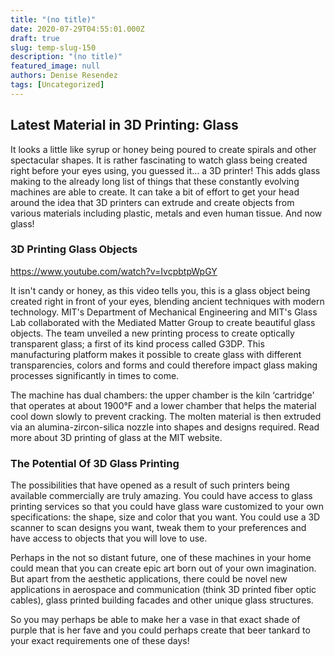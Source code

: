 ```yaml
---
title: "(no title)"
date: 2020-07-29T04:55:01.000Z
draft: true
slug: temp-slug-150
description: "(no title)"
featured_image: null
authors: Denise Resendez
tags: [Uncategorized]
---
```


## **Latest Material in 3D Printing: Glass**

It looks a little like syrup or honey being poured to create spirals and other spectacular shapes. It is rather fascinating to watch glass being created right before your eyes using, you guessed it… a 3D printer! This adds glass making to the already long list of things that these constantly evolving machines are able to create. It can take a bit of effort to get your head around the idea that 3D printers can extrude and create objects from various materials including plastic, metals and even human tissue. And now glass!

### **3D Printing Glass Objects** 

https://www.youtube.com/watch?v=IvcpbtpWpGY

It isn't candy or honey, as this video tells you, this is a glass object being created right in front of your eyes, blending ancient techniques with modern technology. MIT's Department of Mechanical Engineering and MIT's Glass Lab collaborated with the Mediated Matter Group to create beautiful glass objects. The team unveiled a new printing process to create optically transparent glass; a first of its kind process called G3DP. This manufacturing platform makes it possible to create glass with different transparencies, colors and forms and could therefore impact glass making processes significantly in times to come. 

The machine has dual chambers: the upper chamber is the kiln ‘cartridge' that operates at about 1900°F and a lower chamber that helps the material cool down slowly to prevent cracking. The molten material is then extruded via an alumina-zircon-silica nozzle into shapes and designs required. Read more about 3D printing of glass at the MIT website. 

### **The Potential Of 3D Glass Printing** 

The possibilities that have opened as a result of such printers being available commercially are truly amazing. You could have access to glass printing services so that you could have glass ware customized to your own specifications: the shape, size and color that you want. You could use a 3D scanner to scan designs you want, tweak them to your preferences and have access to objects that you will love to use. 

Perhaps in the not so distant future, one of these machines in your home could mean that you can create epic art born out of your own imagination. But apart from the aesthetic applications, there could be novel new applications in aerospace and communication (think 3D printed fiber optic cables), glass printed building facades and other unique glass structures. 

So you may perhaps be able to make her a vase in that exact shade of purple that is her fave and you could perhaps create that beer tankard to your exact requirements one of these days!